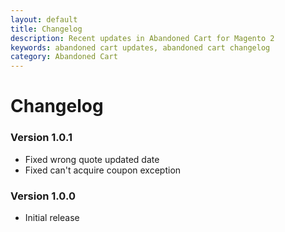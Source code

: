 ```yaml
---
layout: default
title: Changelog
description: Recent updates in Abandoned Cart for Magento 2
keywords: abandoned cart updates, abandoned cart changelog
category: Abandoned Cart
---
```


# Changelog

### Version 1.0.1

 -  Fixed wrong quote updated date
 -  Fixed can't acquire coupon exception

### Version 1.0.0

 -  Initial release
